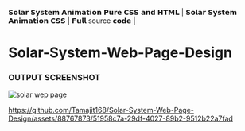 𝗦𝗼𝗹𝗮𝗿 𝗦𝘆𝘀𝘁𝗲𝗺 𝗔𝗻𝗶𝗺𝗮𝘁𝗶𝗼𝗻 𝗣𝘂𝗿𝗲 𝗖𝗦𝗦 𝗮𝗻𝗱 𝗛𝗧𝗠𝗟 | 𝗦𝗼𝗹𝗮𝗿 𝗦𝘆𝘀𝘁𝗲𝗺 𝗔𝗻𝗶𝗺𝗮𝘁𝗶𝗼𝗻 𝗖𝗦𝗦 | 𝗙𝘂𝗹𝗹 source 𝗰𝗼𝗱𝗲 |

# Solar-System-Web-Page-Design

### OUTPUT SCREENSHOT

![solar wep page](https://github.com/Tamajit168/Solar-System-Web-Page-Design/assets/88767873/246a6019-7d9f-408d-aad9-9bbb020e216e)

https://github.com/Tamajit168/Solar-System-Web-Page-Design/assets/88767873/51958c7a-29df-4027-89b2-9512b22a7fad
